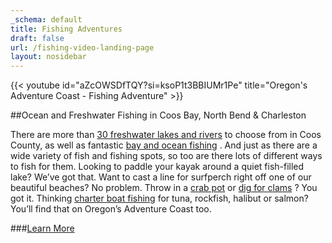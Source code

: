 ```yaml
---
_schema: default
title: Fishing Adventures
draft: false
url: /fishing-video-landing-page
layout: nosidebar
---
```


{{< youtube id="aZcOWSDfTQY?si=ksoP1t3BBIUMr1Pe" title="Oregon's Adventure Coast - Fishing Adventure" >}}

##Ocean and Freshwater Fishing in Coos Bay, North Bend & Charleston

There are more than [30 freshwater lakes and rivers](/tripideas/fresh-water-fishing-options-by-body-of-water) to choose from in Coos County, as well as fantastic [bay and ocean fishing](/tripideas/saltwater-fishing-ocean-bay) . And just as there are a wide variety of fish and fishing spots, so too are there lots of different ways to fish for them. Looking to paddle your kayak around a quiet fish-filled lake? We’ve got that. Want to cast a line for surfperch right off one of our beautiful beaches? No problem. Throw in a [crab pot](/crabbing-clamming/) or [dig for clams](/clamming/) ? You got it. Thinking [charter boat fishing](/tour-guides-and-charters/) for tuna, rockfish, halibut or salmon? You’ll find that on Oregon’s Adventure Coast too.

###<a class="learn-more-anywhere-btn" target="" href="/fishing">Learn More</a>